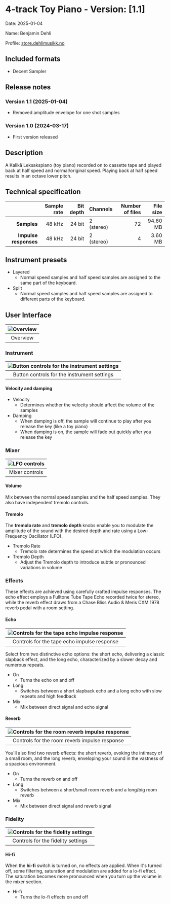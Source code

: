 # 4-track Toy Piano - Version: [1.1]

Date: 2025-01-04

Name: Benjamin Dehli

Profile: [store.dehlimusikk.no][Gumroad profile]

## Included formats

- Decent Sampler

## Release notes

### Version 1.1 (2025-01-04)

- Removed amplitude envelope for one shot samples

### Version 1.0 (2024-03-17)

- First version released

## Description

A Kalikå Leksakspiano (toy piano) recorded on to cassette tape and played back at half speed and normal/original speed. Playing back at half speed results in an octave lower pitch.

## Technical specification

|                       | Sample rate | Bit depth | Channels   | Number of files | File size |
|----------------------:|------------:|----------:|------------|----------------:|----------:|
|           **Samples** |      48 kHz |    24 bit | 2 (stereo) |              72 |  94.60 MB |
| **Impulse responses** |      48 kHz |    24 bit | 2 (stereo) |               4 |   3.60 MB |

## Instrument presets

- Layered
  - Normal speed samples and half speed samples are assigned to the same part of the keyboard.
- Split
  - Normal speed samples and half speed samples are assigned to different parts of the keyboard.

## User Interface

|![Overview](/Screenshots/4-track-toy-piano.png)|
|:--:|
|Overview|

### Instrument

|![Button controls for the instrument settings](/Screenshots/instrument.png)|
|:--:|
|Button controls for the instrument settings|

#### Velocity and damping

- Velocity
  - Determines whether the velocity should affect the volume of the samples
- Damping
  - When damping is off, the sample will continue to play after you release the key (like a toy piano)
  - When damping is on, the sample will fade out quickly after you release the key

### Mixer

|![LFO controls](/Screenshots/mixer.png)|
|:--:|
|Mixer controls|

#### Volume

Mix between the normal speed samples and the half speed samples. They also have independent tremolo controls.

#### Tremolo

The **tremolo rate** and **tremolo depth** knobs enable you to modulate the amplitude of the sound with the desired depth and rate using a Low-Frequency Oscillator (LFO).

- Tremolo Rate
  - Tremolo rate determines the speed at which the modulation occurs
- Tremolo Depth
  - Adjust the Tremolo depth to introduce subtle or pronounced variations in volume

### Effects

These effects are achieved using carefully crafted impulse responses. The echo effect employs a Fulltone Tube Tape Echo recorded twice for stereo, while the reverb effect draws from a Chase Bliss Audio & Meris CXM 1978 reverb pedal with a room setting.

#### Echo

|![Controls for the tape echo impulse response](/Screenshots/echo.png)|
|:--:|
|Controls for the tape echo impulse response|

Select from two distinctive echo options: the short echo, delivering a classic slapback effect, and the long echo, characterized by a slower decay and numerous repeats.

- On
  - Turns the echo on and off
- Long
  - Switches between a short slapback echo and a long echo with slow repeats and high feedback
- Mix
  - Mix between direct signal and echo signal

#### Reverb

|![Controls for the room reverb impulse response](/Screenshots/reverb.png)|
|:--:|
|Controls for the room reverb impulse response|

You'll also find two reverb effects: the short reverb, evoking the intimacy of a small room, and the long reverb, enveloping your sound in the vastness of a spacious environment.

- On
  - Turns the reverb on and off
- Long
  - Switches between a short/small room reverb and a long/big room reverb
- Mix
  - Mix between direct signal and reverb signal

### Fidelity

|![Controls for the fidelity settings](/Screenshots/fidelity.png)|
|:--:|
|Controls for the fidelity settings|

#### Hi-fi

When the **hi-fi** switch is turned on, no effects are applied. When it's turned off, some filtering, saturation and modulation are added for a lo-fi effect. The saturation becomes more pronounced when you turn up the volume in the mixer section.

- Hi-fi
  - Turns the lo-fi effects on and off

[Gumroad profile]: https://store.dehlimusikk.no/
